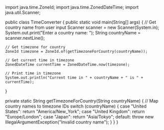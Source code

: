 import java.time.ZoneId;
import java.time.ZonedDateTime;
import java.util.Scanner;

public class TimeConverter {
  public static void main(String[] args) {
    // Get country name from user input
    Scanner scanner = new Scanner(System.in);
    System.out.print("Enter a country name: ");
    String countryName = scanner.nextLine();

    // Get timezone for country
    ZoneId timezone = ZoneId.of(getTimezoneForCountry(countryName));

    // Get current time in timezone
    ZonedDateTime currentTime = ZonedDateTime.now(timezone);

    // Print time in timezone
    System.out.println("Current time in " + countryName + " is " + currentTime);
  }

  private static String getTimezoneForCountry(String countryName) {
    // Map country names to timezone IDs
    switch (countryName) {
      case "United States":
        return "America/New_York";
      case "United Kingdom":
        return "Europe/London";
      case "Japan":
        return "Asia/Tokyo";
      default:
        throw new IllegalArgumentException("Invalid country name");
    }
  }
}
